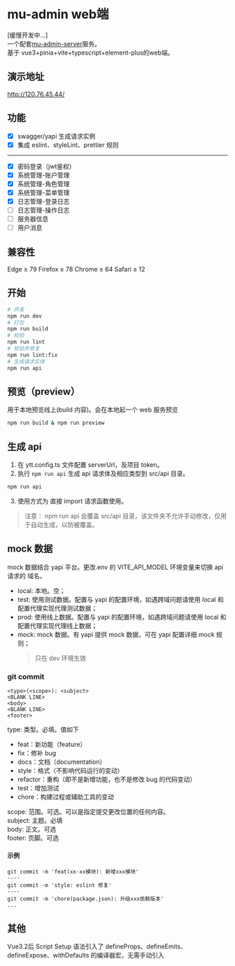 # mu-admin web端
[缓慢开发中...]<br>
一个配套[mu-admin-server](https://github.com/w-mf/mu-admin-server)服务。<br>
基于 vue3+pinia+vite+typescript+element-plus的web端。
## 演示地址
http://120.76.45.44/
## 功能
-[x] swagger/yapi 生成请求实例
-[x] 集成 eslint、styleLint、prettier 规则
----------
- [x] 密码登录（jwt鉴权）
- [x] 系统管理-账户管理
- [x] 系统管理-角色管理
- [x] 系统管理-菜单管理
- [x] 日志管理-登录日志
- [ ] 日志管理-操作日志
- [ ] 服务器信息
- [ ] 用户消息

## 兼容性

Edge ≥ 79 Firefox ≥ 78 Chrome ≥ 64 Safari ≥ 12

## 开始

```sh
# 开发
npm run dev
# 打包
npm run build
# 校验
npm run lint
# 校验并修复
npm run lint:fix
# 生成请求实体
npm run api
```

## 预览（preview）

用于本地预览线上(build 内容)。会在本地起一个 web 服务预览

```sh
npm run build & npm run preview
```

## 生成 api

1. 在 ytt.config.ts 文件配置 serverUrl，及项目 token。
2. 执行 `npm run api` 生成 api 请求体及相应类型到 src/api 目录。

```sh
npm run api
```

3. 使用方式为 直接 import 请求函数使用。

> 注意： npm run api 会覆盖 src/api 目录，该文件夹不允许手动修改，仅用于自动生成，以防被覆盖。

## mock 数据

mock 数据结合 yapi 平台。更改.env 的 VITE_API_MODEL 环境变量来切换 api 请求的 域名。

- local: 本地。空；
- test: 使用测试数据。配置与 yapi 的配置环境，如遇跨域问题请使用 local 和配置代理实现代理测试数据；
- prod: 使用线上数据。配置与 yapi 的配置环境，如遇跨域问题请使用 local 和配置代理实现代理线上数据；
- mock: mock 数据。有 yapi 提供 mock 数据，可在 yapi 配置详细 mock 规则；
  > 只在 dev 环境生效
  
### git commit

```
<type>(<scope>): <subject>
<BLANK LINE>
<body>
<BLANK LINE>
<footer>
```

type: 类型。必填。值如下<br>

- feat：新功能（feature）
- fix：修补 bug
- docs：文档（documentation）
- style：格式（不影响代码运行的变动）
- refactor：重构（即不是新增功能，也不是修改 bug 的代码变动）
- test：增加测试
- chore：构建过程或辅助工具的变动

scope: 范围。可选。可以是指定提交更改位置的任何内容。<br>
subject: 主题。必填<br>
body: 正文。可选<br>
footer: 页脚。可选<br>

#### 示例

```git
git commit -m 'feat(xx-xx模块): 新增xxx模块'
----
git commit -m 'style: eslint 修复'
----
git commit -m 'chore(package.json): 升级xxx依赖版本'
...
```

## 其他
  Vue3.2后 Script Setup 语法引入了 defineProps、defineEmits、defineExpose、withDefaults 的编译器宏，无需手动引入
